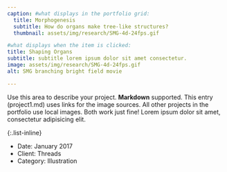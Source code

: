 ```yaml
---
caption: #what displays in the portfolio grid:
  title: Morphogenesis
  subtitle: How do organs make tree-like structures?
  thumbnail: assets/img/research/SMG-4d-24fps.gif

#what displays when the item is clicked:
title: Shaping Organs
subtitle: subtitle lorem ipsum dolor sit amet consectetur.
image: assets/img/research/SMG-4d-24fps.gif
alt: SMG branching bright field movie

---
```


Use this area to describe your project. **Markdown** supported. This entry (project1.md) uses links for the image sources. All other projects in the portfolio use local images. Both work just fine! Lorem ipsum dolor sit amet, consectetur adipisicing elit.

{:.list-inline}

- Date: January 2017
- Client: Threads
- Category: Illustration
